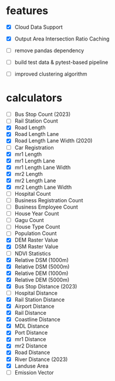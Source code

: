 # features

- [x] Cloud Data Support
- [x] Output Area Intersection Ratio Caching
- [ ] remove pandas dependency
- [ ] build test data & pytest-based pipeline 
- [ ] improved clustering algorithm


# calculators

- [ ] Bus Stop Count (2023)
- [ ] Rail Station Count
- [x] Road Length
- [x] Road Length Lane
- [x] Road Length Lane Width (2020)
- [ ] Car Registration
- [x] mr1 Length
- [x] mr1 Length Lane
- [x] mr1 Length Lane Width
- [x] mr2 Length
- [x] mr2 Length Lane
- [x] mr2 Length Lane Width
- [ ] Hospital Count
- [ ] Business Registration Count
- [ ] Business Employee Count
- [ ] House Year Count
- [ ] Gagu Count
- [ ] House Type Count
- [ ] Population Count
- [x] DEM Raster Value
- [x] DSM Raster Value
- [ ] NDVI Statistics
- [x] Relative DSM (1000m)
- [x] Relative DSM (5000m)
- [x] Relative DEM (1000m)
- [x] Relative DEM (5000m)
- [x] Bus Stop Distance (2023)
- [ ] Hospital Distance
- [x] Rail Station Distance
- [x] Airport Distance
- [x] Rail Distance
- [x] Coastline Distance
- [x] MDL Distance
- [x] Port Distance
- [x] mr1 Distance
- [x] mr2 Distance
- [x] Road Distance
- [x] River Distance (2023)
- [x] Landuse Area
- [ ] Emission Vector
